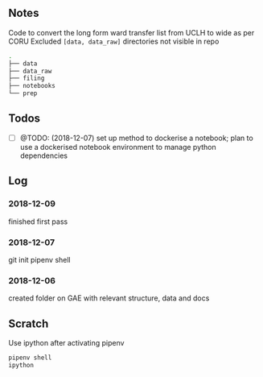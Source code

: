 ## Notes

Code to convert the long form ward transfer list from UCLH to wide as per CORU
Excluded `[data, data_raw]` directories not visible in repo

```sh
.
├── data
├── data_raw
├── filing
├── notebooks
└── prep
```



## Todos

- [ ] @TODO: (2018-12-07)  set up method to dockerise a notebook; plan to use a dockerised notebook environment to manage python dependencies


## Log

### 2018-12-09
finished first pass

### 2018-12-07
git init
pipenv shell


### 2018-12-06
created folder on GAE with relevant structure, data and docs


## Scratch

Use ipython after activating pipenv 

```sh
pipenv shell
ipython
```